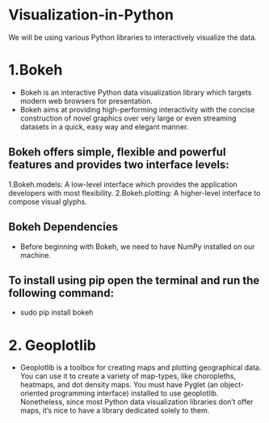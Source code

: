 # Visualization-in-Python
We will be using various Python libraries to interactively visualize the data.

# 1.Bokeh
- Bokeh is an interactive Python data visualization library which targets modern web browsers for presentation. 
- Bokeh aims at providing high-performing interactivity with the concise construction of novel graphics over very large or even streaming datasets in a quick, easy way and elegant manner.

## Bokeh offers simple, flexible and powerful features and provides two interface levels:

1.Bokeh.models: A low-level interface which provides the application developers with most flexibility.
2.Bokeh.plotting: A higher-level interface to compose visual glyphs.

## Bokeh Dependencies
- Before beginning with Bokeh, we need to have NumPy installed on our machine.

## To install using pip open the terminal and run the following command:

- sudo pip install bokeh

# 2. Geoplotlib
- Geoplotlib is a toolbox for creating maps and plotting geographical data. You can use it to create a variety of map-types, like choropleths, heatmaps, and dot density maps. You must have Pyglet (an object-oriented programming interface) installed to use geoplotlib. Nonetheless, since most Python data visualization libraries don’t offer maps, it’s nice to have a library dedicated solely to them.
